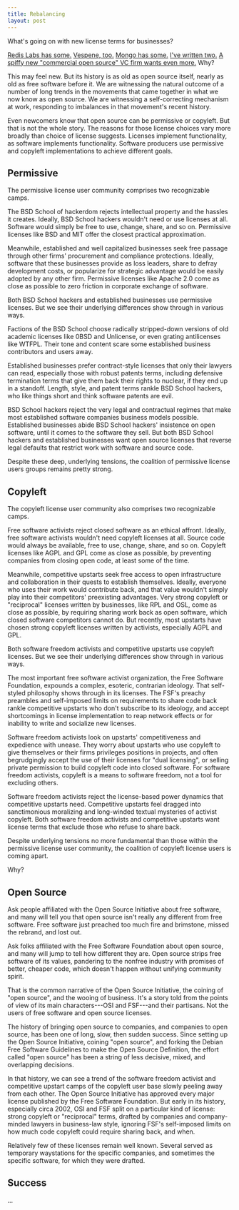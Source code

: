 ```yaml
---
title: Rebalancing
layout: post
---
```


What's going on with new license terms for businesses?

[Redis Labs has some.](https://redislabs.com/community/licenses/)  [Vespene, too.](https://medium.com/@michaeldehaan/going-with-the-commons-clause-1bdab4c15e5d)  [Mongo has some.](https://www.mongodb.com/licensing/server-side-public-license)  [I've written two.](https://licensezero.com/licenses#public)   [A spiffy new "commercial open source" VC firm wants even more.](https://changelog.com/podcast/320)  Why?

This may feel new.  But its history is as old as open source itself, nearly as old as free software before it.  We are witnessing the natural outcome of a number of long trends in the movements that came together in what we now know as open source.  We are witnessing a self-correcting mechanism at work, responding to imbalances in that movement's recent history.

Even newcomers know that open source can be permissive or copyleft.  But that is not the whole story.  The reasons for those license choices vary more broadly than choice of license suggests.  Licenses implement functionality, as software implements functionality.  Software producers use permissive and copyleft implementations to achieve different goals.

## Permissive

The permissive license user community comprises two recognizable camps.

The BSD School of hackerdom rejects intellectual property and the hassles it creates.  Ideally, BSD School hackers wouldn't need or use licenses at all.  Software would simply be free to use, change, share, and so on.  Permissive licenses like BSD and MIT offer the closest practical approximation.

Meanwhile, established and well capitalized businesses seek free passage through other firms' procurement and compliance protections.  Ideally, software that these businesses provide as loss leaders, share to defray development costs, or popularize for strategic advantage would be easily adopted by any other firm.  Permissive licenses like Apache 2.0 come as close as possible to zero friction in corporate exchange of software.

Both BSD School hackers and established businesses use permissive licenses.  But we see their underlying differences show through in various ways.

Factions of the BSD School choose radically stripped-down versions of old academic licenses like 0BSD and Unlicense, or even grating antilicenses like WTFPL.  Their tone and content scare some established business contributors and users away.

Established businesses prefer contract-style licenses that only their lawyers can read, especially those with robust patents terms, including defensive termination terms that give them back their rights to nuclear, if they end up in a standoff.  Length, style, and patent terms rankle BSD School hackers, who like things short and think software patents are evil.

BSD School hackers reject the very legal and contractual regimes that make most established software companies business models possible.  Established businesses abide BSD School hackers' insistence on open software, until it comes to the software they sell.  But both BSD School hackers and established businesses want open source licenses that reverse legal defaults that restrict work with software and source code.

Despite these deep, underlying tensions, the coalition of permissive license users groups remains pretty strong.

## Copyleft

The copyleft license user community also comprises two recognizable camps.

Free software activists reject closed software as an ethical affront.  Ideally, free software activists wouldn't need copyleft licenses at all.  Source code would always be available, free to use, change, share, and so on.  Copyleft licenses like AGPL and GPL come as close as possible, by preventing companies from closing open code, at least some of the time.

Meanwhile, competitive upstarts seek free access to open infrastructure and collaboration in their quests to establish themselves.  Ideally, everyone who uses their work would contribute back, and that value wouldn't simply play into their competitors' preexisting advantages.  Very strong copyleft or "reciprocal" licenses written by businesses, like RPL and OSL, come as close as possible, by requiring sharing work back as open software, which closed software competitors cannot do.  But recently, most upstarts have chosen strong copyleft licenses written by activists, especially AGPL and GPL.

Both software freedom activists and competitive upstarts use copyleft licenses.  But we see their underlying differences show through in various ways.

The most important free software activist organization, the Free Software Foundation, expounds a complex, esoteric, contrarian ideology.  That self-styled philosophy shows through in its licenses. The FSF's preachy preambles and self-imposed limits on requirements to share code back rankle competitive upstarts who don't subscribe to its ideology, and accept shortcomings in license implementation to reap network effects or for inability to write and socialize new licenses.

Software freedom activists look on upstarts' competitiveness and expedience with unease.  They worry about upstarts who use copyleft to give themselves or their firms privileges positions in projects, and often begrudgingly accept the use of their licenses for "dual licensing", or selling private permission to build copyleft code into closed software.  For software freedom activists, copyleft is a means to software freedom, not a tool for excluding others.

Software freedom activists reject the license-based power dynamics that competitive upstarts need.  Competitive upstarts feel dragged into sanctimonious moralizing and long-winded textual mysteries of activist copyleft.  Both software freedom activists and competitive upstarts want license terms that exclude those who refuse to share back.

Despite underlying tensions no more fundamental than those within the permissive license user community, the coalition of copyleft license users is coming apart.

Why?

## Open Source

Ask people affiliated with the Open Source Initiative about free software, and many will tell you that open source isn't really any different from free software.  Free software just preached too much fire and brimstone, missed the rebrand, and lost out.

Ask folks affiliated with the Free Software Foundation about open source, and many will jump to tell how different they are.  Open source strips free software of its values, pandering to the nonfree industry with promises of better, cheaper code, which doesn't happen without unifying community spirit.

That is the common narrative of the Open Source Initiative, the coining of "open source", and the wooing of business.  It's a story told from the points of view of its main characters---OSI and FSF---and their partisans.  Not the users of free software and open source licenses.

The history of bringing open source to companies, and companies to open source, has been one of long, slow, then sudden success.  Since setting up the Open Source Initiative, coining "open source", and forking the Debian Free Software Guidelines to make the Open Source Definition, the effort called "open source" has been a string of less decisive, mixed, and overlapping decisions.

In that history, we can see a trend of the software freedom activist and competitive upstart camps of the copyleft user base slowly peeling away from each other.  The Open Source Initiative has approved every major license published by the Free Software Foundation.  But early in its history, especially circa 2002, OSI and FSF split on a particular kind of license: strong copyleft or "reciprocal" terms, drafted by companies and company-minded lawyers in business-law style, ignoring FSF's self-imposed limits on how much code copyleft could require sharing back, and when.

Relatively few of these licenses remain well known.  Several served as temporary waystations for the specific companies, and sometimes the specific software, for which they were drafted.

## Success

...